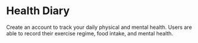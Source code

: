 # Health Diary

Create an account to track your daily physical and mental health. Users are able to record their exercise regime, food intake, and mental health.
